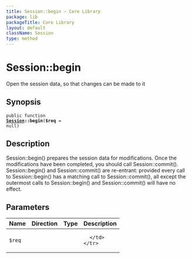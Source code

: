 ```yaml
---
title: Session::begin — Core Library
package: lib
packageTitle: Core Library
layout: default
className: Session
type: method
---
```


# Session::begin

Open the session data, so that changes can be made to it

## Synopsis

<code>public function <b><a href="Session">Session</a>::begin</b>(<b>$req</b> = null)</code>

## Description

Session::begin() prepares the session data for modifications. Once the
modifications have been completed, you should call Session::commit().
Session::begin() and Session::commit() are re-entrant: provided every
call to Session::begin() has a matching call to Session::commit(), all
except the outermost calls to Session::begin() and Session::commit() will
have no effect.

## Parameters

<table>
  <thead>
    <tr>
      <th>Name</th>
      <th>Direction</th>
      <th>Type</th>
      <th>Description</th>
    </tr>
  </thead>
  <tbody>
    <tr>
      <td><code>$req</code>
      <td><i></i></td>
      <td></td>
      <td>

      </td>
    </tr>
  </tbody>
</table>

